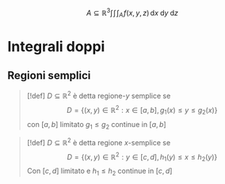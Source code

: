 $$ A \subseteq \mathbb{R}^3 \int\!\int\!\int_{A} \! f(x,y,z)\, \mathrm{d}x  \! \, \mathrm{d}y  \! \, \mathrm{d}z  $$


# Integrali doppi

## Regioni semplici
>[!def] 
>$D \subseteq \mathbb{R}^2$ è detta regione-$y$ semplice se $$D = \{(x,y) \in \mathbb{R}^2 : x \in [a,b], g_{1}(x) \leq y \leq g_{2}(x)\}$$
> con $[a,b]$ limitato $g_{1} \leq g_{2}$ continue in $[a,b]$

>[!def]
>$D \subseteq \mathbb{R}^2$ è detta regione $x$-semplice se
> $$ D = \{(x,y) \in \mathbb{R}^2 : y \in [c,d], h_{1}(y) \leq x \leq h_{2}(y)\} $$
> Con $[c,d]$ limitato e $h_{1} \leq h_{2}$ continue in $[c,d]$



